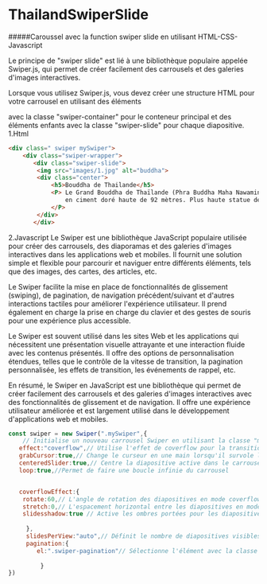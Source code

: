 # ThailandSwiperSlide
#####Caroussel avec la function swiper slide en utilisant HTML-CSS-Javascript

Le principe de "swiper slide" est lié à une bibliothèque populaire appelée Swiper.js, qui permet de créer facilement des carrousels et des galeries d'images interactives.

Lorsque vous utilisez Swiper.js, vous devez créer une structure HTML pour votre carrousel en utilisant des éléments <div> avec la classe "swiper-container" pour le conteneur principal et des éléments enfants avec la classe "swiper-slide" pour chaque diapositive.
1.Html
```Html
<div class=" swiper mySwiper">
    <div class="swiper-wrapper">
       <div class="swiper-slide">
        <img src="images/1.jpg" alt="buddha">
        <div class="center">
            <h5>Bouddha de Thailande</h5>
            <P> Le Grand Bouddha de Thaïlande (Phra Buddha Maha Nawamin ou Mahaminh Sakayamunee Visejchaicharn) est une statue de Bouddha 
                en ciment doré haute de 92 mètres. Plus haute statue de Thaïlande, elle est en 2022 la 9e plus haute statue du monde.
            </P>
        </div>
       </div>
```
2.Javascript
Le Swiper est une bibliothèque JavaScript populaire utilisée pour créer des carrousels, des diaporamas et des galeries d'images interactives dans les applications web et mobiles. Il fournit une solution simple et flexible pour parcourir et naviguer entre différents éléments, tels que des images, des cartes, des articles, etc.

Le Swiper facilite la mise en place de fonctionnalités de glissement (swiping), de pagination, de navigation précédent/suivant et d'autres interactions tactiles pour améliorer l'expérience utilisateur. Il prend également en charge la prise en charge du clavier et des gestes de souris pour une expérience plus accessible.

Le Swiper est souvent utilisé dans les sites Web et les applications qui nécessitent une présentation visuelle attrayante et une interaction fluide avec les contenus présentés. Il offre des options de personnalisation étendues, telles que le contrôle de la vitesse de transition, la pagination personnalisée, les effets de transition, les événements de rappel, etc.

En résumé, le Swiper en JavaScript est une bibliothèque qui permet de créer facilement des carrousels et des galeries d'images interactives avec des fonctionnalités de glissement et de navigation. Il offre une expérience utilisateur améliorée et est largement utilisé dans le développement d'applications web et mobiles.
```Javascript
const swiper = new Swiper(".mySwiper",{
    // Initialise un nouveau carrousel Swiper en utilisant la classe "mySwiper" comme sélecteur
   effect:"coverflow",// Utilise l'effet de coverflow pour la transition entre les diapositives
   grabCursor:true,// Change le curseur en une main lorsqu'il survole le carrousel
   centeredSlider:true,// Centre la diapositive active dans le carrousel
   loop:true,//Permet de faire une boucle infinie du carrousel


   coverflowEffect:{
    rotate:60,// L'angle de rotation des diapositives en mode coverflow
    stretch:0,// L'espacement horizontal entre les diapositives en mode coverflow
    slidesshadow:true // Active les ombres portées pour les diapositives en mode coverflow
     
     },
     slidesPerView:"auto",// Définit le nombre de diapositives visibles par vue, "auto" signifie autant de diapositives que possible
     pagination:{
        el:".swiper-pagination"// Sélectionne l'élément avec la classe "swiper-pagination" pour afficher la pagination
         
         }   
})
```
